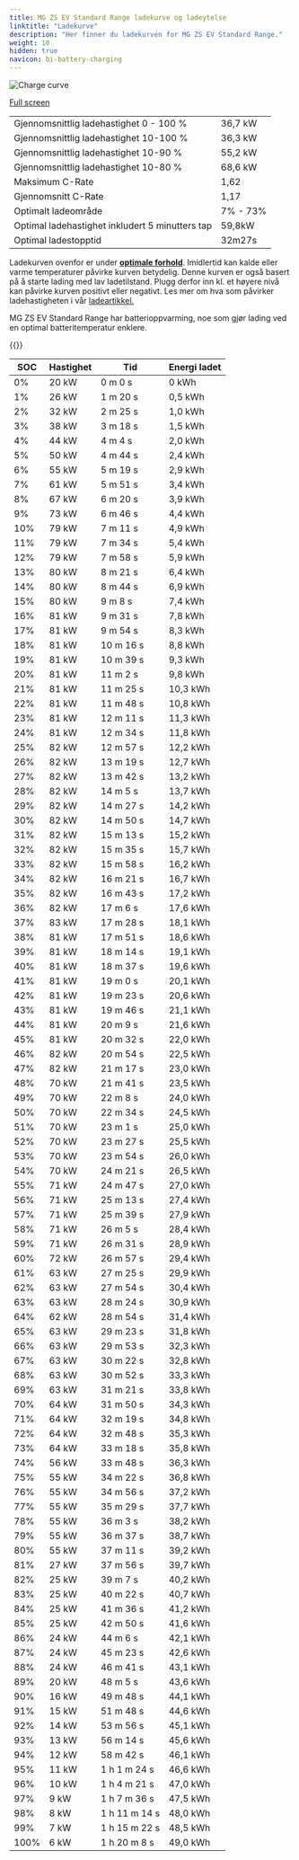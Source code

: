 ```yaml
---
title: MG ZS EV Standard Range ladekurve og ladeytelse
linktitle: "Ladekurve"
description: "Her finner du ladekurven for MG ZS EV Standard Range."
weight: 10
hidden: true
navicon: bi-battery-charging
---
```

<!-- markdownlint-disable MD033 -->
<img src="../chargingcurve.svg" alt="Charge curve" class="img-fluid">

[Full screen](../chargingcurve.svg)


<table class="table table-striped">
<tbody>
<tr>
<td>Gjennomsnittlig ladehastighet 0 - 100 %</td><td>36,7 kW</td>
</tr>
<tr>
<td>Gjennomsnittlig ladehastighet 10-100 %</td><td>36,3 kW</td>
</tr>
<tr>
<td>Gjennomsnittlig ladehastighet 10-90 %</td><td>55,2 kW</td>
</tr>
<tr>
<td>Gjennomsnittlig ladehastighet 10-80 %</td><td>68,6 kW</td>
</tr>
<tr>
<td>Maksimum C-Rate</td><td>1,62</td>
</tr>
<tr>
<td>Gjennomsnitt C-Rate</td><td>1,17</td>
</tr>
<tr>
<td>Optimalt ladeområde</td><td>7% - 73%</td>
</tr>
<tr>
<td>Optimal ladehastighet inkludert 5 minutters tap</td><td>59,8kW</td>
</tr>
<tr>
<td>Optimal ladestopptid</td><td>32m27s</td>
</tr>
</tbody>
</table>


Ladekurven ovenfor er under **[optimale forhold](../../../../../technology/battery/charging/#temperatur)**. Imidlertid kan kalde eller varme temperaturer påvirke kurven betydelig. Denne kurven er også basert på å starte lading med lav ladetilstand. Plugg derfor inn kl. et høyere nivå kan påvirke kurven positivt eller negativt. Les mer om hva som påvirker ladehastigheten i vår [ladeartikkel.](../../../../../technology/battery/charging/)


MG ZS EV Standard Range har batterioppvarming, noe som gjør lading ved en optimal batteritemperatur enklere.


{{<evkxdisplayaddarticle />}}
<table class="table table-striped">
<thead>
<tr><th>SOC</th><th>Hastighet</th><th>Tid</th><th>Energi ladet</th></tr>
</thead>
<tbody>
<tr>
<td>0%</td><td>20 kW</td><td> 0 m 0 s </td><td>0 kWh </td>
</tr>
<tr>
<td>1%</td><td>26 kW</td><td> 1 m 20 s </td><td>0,5 kWh </td>
</tr>
<tr>
<td>2%</td><td>32 kW</td><td> 2 m 25 s </td><td>1,0 kWh </td>
</tr>
<tr>
<td>3%</td><td>38 kW</td><td> 3 m 18 s </td><td>1,5 kWh </td>
</tr>
<tr>
<td>4%</td><td>44 kW</td><td> 4 m 4 s </td><td>2,0 kWh </td>
</tr>
<tr>
<td>5%</td><td>50 kW</td><td> 4 m 44 s </td><td>2,4 kWh </td>
</tr>
<tr>
<td>6%</td><td>55 kW</td><td> 5 m 19 s </td><td>2,9 kWh </td>
</tr>
<tr>
<td>7%</td><td>61 kW</td><td> 5 m 51 s </td><td>3,4 kWh </td>
</tr>
<tr>
<td>8%</td><td>67 kW</td><td> 6 m 20 s </td><td>3,9 kWh </td>
</tr>
<tr>
<td>9%</td><td>73 kW</td><td> 6 m 46 s </td><td>4,4 kWh </td>
</tr>
<tr>
<td>10%</td><td>79 kW</td><td> 7 m 11 s </td><td>4,9 kWh </td>
</tr>
<tr>
<td>11%</td><td>79 kW</td><td> 7 m 34 s </td><td>5,4 kWh </td>
</tr>
<tr>
<td>12%</td><td>79 kW</td><td> 7 m 58 s </td><td>5,9 kWh </td>
</tr>
<tr>
<td>13%</td><td>80 kW</td><td> 8 m 21 s </td><td>6,4 kWh </td>
</tr>
<tr>
<td>14%</td><td>80 kW</td><td> 8 m 44 s </td><td>6,9 kWh </td>
</tr>
<tr>
<td>15%</td><td>80 kW</td><td> 9 m 8 s </td><td>7,4 kWh </td>
</tr>
<tr>
<td>16%</td><td>81 kW</td><td> 9 m 31 s </td><td>7,8 kWh </td>
</tr>
<tr>
<td>17%</td><td>81 kW</td><td> 9 m 54 s </td><td>8,3 kWh </td>
</tr>
<tr>
<td>18%</td><td>81 kW</td><td> 10 m 16 s </td><td>8,8 kWh </td>
</tr>
<tr>
<td>19%</td><td>81 kW</td><td> 10 m 39 s </td><td>9,3 kWh </td>
</tr>
<tr>
<td>20%</td><td>81 kW</td><td> 11 m 2 s </td><td>9,8 kWh </td>
</tr>
<tr>
<td>21%</td><td>81 kW</td><td> 11 m 25 s </td><td>10,3 kWh </td>
</tr>
<tr>
<td>22%</td><td>81 kW</td><td> 11 m 48 s </td><td>10,8 kWh </td>
</tr>
<tr>
<td>23%</td><td>81 kW</td><td> 12 m 11 s </td><td>11,3 kWh </td>
</tr>
<tr>
<td>24%</td><td>81 kW</td><td> 12 m 34 s </td><td>11,8 kWh </td>
</tr>
<tr>
<td>25%</td><td>82 kW</td><td> 12 m 57 s </td><td>12,2 kWh </td>
</tr>
<tr>
<td>26%</td><td>82 kW</td><td> 13 m 19 s </td><td>12,7 kWh </td>
</tr>
<tr>
<td>27%</td><td>82 kW</td><td> 13 m 42 s </td><td>13,2 kWh </td>
</tr>
<tr>
<td>28%</td><td>82 kW</td><td> 14 m 5 s </td><td>13,7 kWh </td>
</tr>
<tr>
<td>29%</td><td>82 kW</td><td> 14 m 27 s </td><td>14,2 kWh </td>
</tr>
<tr>
<td>30%</td><td>82 kW</td><td> 14 m 50 s </td><td>14,7 kWh </td>
</tr>
<tr>
<td>31%</td><td>82 kW</td><td> 15 m 13 s </td><td>15,2 kWh </td>
</tr>
<tr>
<td>32%</td><td>82 kW</td><td> 15 m 35 s </td><td>15,7 kWh </td>
</tr>
<tr>
<td>33%</td><td>82 kW</td><td> 15 m 58 s </td><td>16,2 kWh </td>
</tr>
<tr>
<td>34%</td><td>82 kW</td><td> 16 m 21 s </td><td>16,7 kWh </td>
</tr>
<tr>
<td>35%</td><td>82 kW</td><td> 16 m 43 s </td><td>17,2 kWh </td>
</tr>
<tr>
<td>36%</td><td>82 kW</td><td> 17 m 6 s </td><td>17,6 kWh </td>
</tr>
<tr>
<td>37%</td><td>83 kW</td><td> 17 m 28 s </td><td>18,1 kWh </td>
</tr>
<tr>
<td>38%</td><td>81 kW</td><td> 17 m 51 s </td><td>18,6 kWh </td>
</tr>
<tr>
<td>39%</td><td>81 kW</td><td> 18 m 14 s </td><td>19,1 kWh </td>
</tr>
<tr>
<td>40%</td><td>81 kW</td><td> 18 m 37 s </td><td>19,6 kWh </td>
</tr>
<tr>
<td>41%</td><td>81 kW</td><td> 19 m 0 s </td><td>20,1 kWh </td>
</tr>
<tr>
<td>42%</td><td>81 kW</td><td> 19 m 23 s </td><td>20,6 kWh </td>
</tr>
<tr>
<td>43%</td><td>81 kW</td><td> 19 m 46 s </td><td>21,1 kWh </td>
</tr>
<tr>
<td>44%</td><td>81 kW</td><td> 20 m 9 s </td><td>21,6 kWh </td>
</tr>
<tr>
<td>45%</td><td>81 kW</td><td> 20 m 32 s </td><td>22,0 kWh </td>
</tr>
<tr>
<td>46%</td><td>82 kW</td><td> 20 m 54 s </td><td>22,5 kWh </td>
</tr>
<tr>
<td>47%</td><td>82 kW</td><td> 21 m 17 s </td><td>23,0 kWh </td>
</tr>
<tr>
<td>48%</td><td>70 kW</td><td> 21 m 41 s </td><td>23,5 kWh </td>
</tr>
<tr>
<td>49%</td><td>70 kW</td><td> 22 m 8 s </td><td>24,0 kWh </td>
</tr>
<tr>
<td>50%</td><td>70 kW</td><td> 22 m 34 s </td><td>24,5 kWh </td>
</tr>
<tr>
<td>51%</td><td>70 kW</td><td> 23 m 1 s </td><td>25,0 kWh </td>
</tr>
<tr>
<td>52%</td><td>70 kW</td><td> 23 m 27 s </td><td>25,5 kWh </td>
</tr>
<tr>
<td>53%</td><td>70 kW</td><td> 23 m 54 s </td><td>26,0 kWh </td>
</tr>
<tr>
<td>54%</td><td>70 kW</td><td> 24 m 21 s </td><td>26,5 kWh </td>
</tr>
<tr>
<td>55%</td><td>71 kW</td><td> 24 m 47 s </td><td>27,0 kWh </td>
</tr>
<tr>
<td>56%</td><td>71 kW</td><td> 25 m 13 s </td><td>27,4 kWh </td>
</tr>
<tr>
<td>57%</td><td>71 kW</td><td> 25 m 39 s </td><td>27,9 kWh </td>
</tr>
<tr>
<td>58%</td><td>71 kW</td><td> 26 m 5 s </td><td>28,4 kWh </td>
</tr>
<tr>
<td>59%</td><td>71 kW</td><td> 26 m 31 s </td><td>28,9 kWh </td>
</tr>
<tr>
<td>60%</td><td>72 kW</td><td> 26 m 57 s </td><td>29,4 kWh </td>
</tr>
<tr>
<td>61%</td><td>63 kW</td><td> 27 m 25 s </td><td>29,9 kWh </td>
</tr>
<tr>
<td>62%</td><td>63 kW</td><td> 27 m 54 s </td><td>30,4 kWh </td>
</tr>
<tr>
<td>63%</td><td>63 kW</td><td> 28 m 24 s </td><td>30,9 kWh </td>
</tr>
<tr>
<td>64%</td><td>62 kW</td><td> 28 m 54 s </td><td>31,4 kWh </td>
</tr>
<tr>
<td>65%</td><td>63 kW</td><td> 29 m 23 s </td><td>31,8 kWh </td>
</tr>
<tr>
<td>66%</td><td>63 kW</td><td> 29 m 53 s </td><td>32,3 kWh </td>
</tr>
<tr>
<td>67%</td><td>63 kW</td><td> 30 m 22 s </td><td>32,8 kWh </td>
</tr>
<tr>
<td>68%</td><td>63 kW</td><td> 30 m 52 s </td><td>33,3 kWh </td>
</tr>
<tr>
<td>69%</td><td>63 kW</td><td> 31 m 21 s </td><td>33,8 kWh </td>
</tr>
<tr>
<td>70%</td><td>64 kW</td><td> 31 m 50 s </td><td>34,3 kWh </td>
</tr>
<tr>
<td>71%</td><td>64 kW</td><td> 32 m 19 s </td><td>34,8 kWh </td>
</tr>
<tr>
<td>72%</td><td>64 kW</td><td> 32 m 48 s </td><td>35,3 kWh </td>
</tr>
<tr>
<td>73%</td><td>64 kW</td><td> 33 m 18 s </td><td>35,8 kWh </td>
</tr>
<tr>
<td>74%</td><td>56 kW</td><td> 33 m 48 s </td><td>36,3 kWh </td>
</tr>
<tr>
<td>75%</td><td>55 kW</td><td> 34 m 22 s </td><td>36,8 kWh </td>
</tr>
<tr>
<td>76%</td><td>55 kW</td><td> 34 m 56 s </td><td>37,2 kWh </td>
</tr>
<tr>
<td>77%</td><td>55 kW</td><td> 35 m 29 s </td><td>37,7 kWh </td>
</tr>
<tr>
<td>78%</td><td>55 kW</td><td> 36 m 3 s </td><td>38,2 kWh </td>
</tr>
<tr>
<td>79%</td><td>55 kW</td><td> 36 m 37 s </td><td>38,7 kWh </td>
</tr>
<tr>
<td>80%</td><td>55 kW</td><td> 37 m 11 s </td><td>39,2 kWh </td>
</tr>
<tr>
<td>81%</td><td>27 kW</td><td> 37 m 56 s </td><td>39,7 kWh </td>
</tr>
<tr>
<td>82%</td><td>25 kW</td><td> 39 m 7 s </td><td>40,2 kWh </td>
</tr>
<tr>
<td>83%</td><td>25 kW</td><td> 40 m 22 s </td><td>40,7 kWh </td>
</tr>
<tr>
<td>84%</td><td>25 kW</td><td> 41 m 36 s </td><td>41,2 kWh </td>
</tr>
<tr>
<td>85%</td><td>25 kW</td><td> 42 m 50 s </td><td>41,6 kWh </td>
</tr>
<tr>
<td>86%</td><td>24 kW</td><td> 44 m 6 s </td><td>42,1 kWh </td>
</tr>
<tr>
<td>87%</td><td>24 kW</td><td> 45 m 23 s </td><td>42,6 kWh </td>
</tr>
<tr>
<td>88%</td><td>24 kW</td><td> 46 m 41 s </td><td>43,1 kWh </td>
</tr>
<tr>
<td>89%</td><td>20 kW</td><td> 48 m 5 s </td><td>43,6 kWh </td>
</tr>
<tr>
<td>90%</td><td>16 kW</td><td> 49 m 48 s </td><td>44,1 kWh </td>
</tr>
<tr>
<td>91%</td><td>15 kW</td><td> 51 m 48 s </td><td>44,6 kWh </td>
</tr>
<tr>
<td>92%</td><td>14 kW</td><td> 53 m 56 s </td><td>45,1 kWh </td>
</tr>
<tr>
<td>93%</td><td>13 kW</td><td> 56 m 14 s </td><td>45,6 kWh </td>
</tr>
<tr>
<td>94%</td><td>12 kW</td><td> 58 m 42 s </td><td>46,1 kWh </td>
</tr>
<tr>
<td>95%</td><td>11 kW</td><td>1 h 1 m 24 s </td><td>46,6 kWh </td>
</tr>
<tr>
<td>96%</td><td>10 kW</td><td>1 h 4 m 21 s </td><td>47,0 kWh </td>
</tr>
<tr>
<td>97%</td><td>9 kW</td><td>1 h 7 m 36 s </td><td>47,5 kWh </td>
</tr>
<tr>
<td>98%</td><td>8 kW</td><td>1 h 11 m 14 s </td><td>48,0 kWh </td>
</tr>
<tr>
<td>99%</td><td>7 kW</td><td>1 h 15 m 22 s </td><td>48,5 kWh </td>
</tr>
<tr>
<td>100%</td><td>6 kW</td><td>1 h 20 m 8 s </td><td>49,0 kWh </td>
</tr>
</tbody>
</table>

